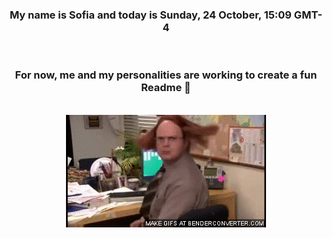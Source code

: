


<div align="center">
<h3 >My name is Sofia and today is Sunday, 24 October, 15:09 GMT-4</h3><br>
<h3 >For now, me and my personalities are working to create a fun Readme 👋
</h3><br>
<img src='img/dwight.gif' alt='working...'/>
</div>
